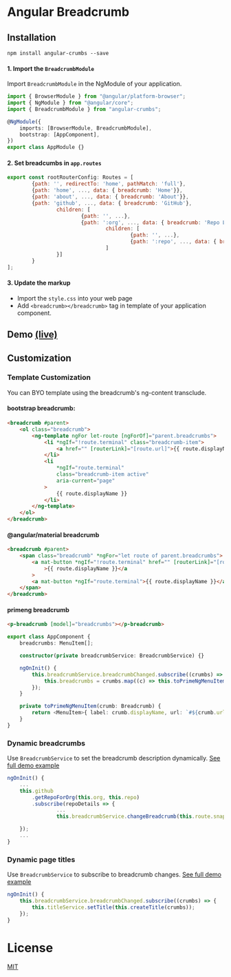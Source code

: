 # Angular Breadcrumb

## Installation

```shell
npm install angular-crumbs --save
```

#### 1. Import the `BreadcrumbModule`

Import `BreadcrumbModule` in the NgModule of your application.

```typescript
import { BrowserModule } from "@angular/platform-browser";
import { NgModule } from "@angular/core";
import { BreadcrumbModule } from "angular-crumbs";

@NgModule({
	imports: [BrowserModule, BreadcrumbModule],
	bootstrap: [AppComponent],
})
export class AppModule {}
```

#### 2. Set breadcumbs in `app.routes`

```javascript
export const rootRouterConfig: Routes = [
		{path: '', redirectTo: 'home', pathMatch: 'full'},
		{path: 'home', ..., data: { breadcrumb: 'Home'}},
		{path: 'about', ..., data: { breadcrumb: 'About'}},
		{path: 'github', ..., data: { breadcrumb: 'GitHub'},
				children: [
						{path: '', ...},
						{path: ':org', ..., data: { breadcrumb: 'Repo List'},
								children: [
										{path: '', ...},
										{path: ':repo', ..., data: { breadcrumb: 'Repo'}}
								]
				}]
		}
];
```

#### 3. Update the markup

- Import the `style.css` into your web page
- Add `<breadcrumb></breadcrumb>` tag in template of your application component.

## Demo [(live)](https://emilol.github.io/angular-crumbs)

## Customization

### Template Customization

You can BYO template using the breadcrumb's ng-content transclude.

#### bootstrap breadcrumb:

```html
<breadcrumb #parent>
	<ol class="breadcrumb">
		<ng-template ngFor let-route [ngForOf]="parent.breadcrumbs">
			<li *ngIf="!route.terminal" class="breadcrumb-item">
				<a href="" [routerLink]="[route.url]">{{ route.displayName }}</a>
			</li>
			<li
				*ngIf="route.terminal"
				class="breadcrumb-item active"
				aria-current="page"
			>
				{{ route.displayName }}
			</li>
		</ng-template>
	</ol>
</breadcrumb>
```

#### @angular/material breadcrumb

```html
<breadcrumb #parent>
	<span class="breadcrumb" *ngFor="let route of parent.breadcrumbs">
		<a mat-button *ngIf="!route.terminal" href="" [routerLink]="[route.url]"
			>{{ route.displayName }}</a
		>
		<a mat-button *ngIf="route.terminal">{{ route.displayName }}</a>
	</span>
</breadcrumb>
```

#### primeng breadcrumb

```html
<p-breadcrumb [model]="breadcrumbs"></p-breadcrumb>
```

```typescript
export class AppComponent {
	breadcrumbs: MenuItem[];

	constructor(private breadcrumbService: BreadcrumbService) {}

	ngOnInit() {
		this.breadcrumbService.breadcrumbChanged.subscribe((crumbs) => {
			this.breadcrumbs = crumbs.map((c) => this.toPrimeNgMenuItem(c));
		});
	}

	private toPrimeNgMenuItem(crumb: Breadcrumb) {
		return <MenuItem>{ label: crumb.displayName, url: `#${crumb.url}` };
	}
}
```

### Dynamic breadcrumbs

Use `BreadcrumbService` to set the breadcrumb description dynamically. [See full demo example](https://github.com/emilol/angular-crumbs/blob/master/demos/demo-angular-six/src/app/shared/github/repo-detail/repo-detail.component.ts)

```typescript
ngOnInit() {
	...
	this.github
		.getRepoForOrg(this.org, this.repo)
		.subscribe(repoDetails => {
				...
				this.breadcrumbService.changeBreadcrumb(this.route.snapshot, repoDetails.name);

	});
	...
}
```

### Dynamic page titles

Use `BreadcrumbService` to subscribe to breadcrumb changes. [See full demo example](https://github.com/emilol/angular-crumbs/blob/master/demos/demo-angular-six/projects/bootstrap-demo/src/app/app.component.ts)

```typescript
ngOnInit() {
	this.breadcrumbService.breadcrumbChanged.subscribe((crumbs) => {
		this.titleService.setTitle(this.createTitle(crumbs));
	});
}
```

# License

[MIT](/LICENSE)
